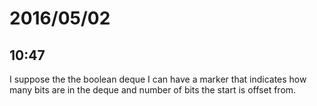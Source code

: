 # 2016/05/02

## 10:47

I suppose the the boolean deque I can have a marker that indicates how many
bits are in the deque and number of bits the start is offset from.

